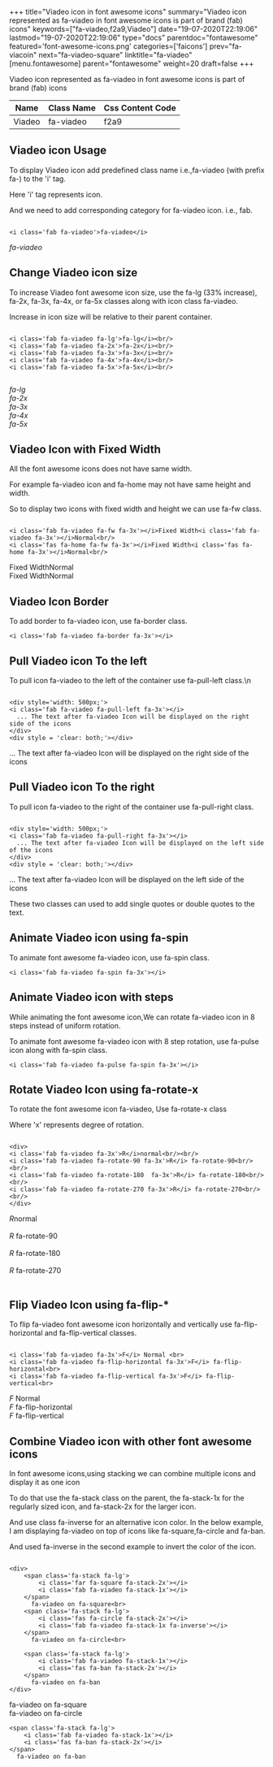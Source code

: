 +++
title="Viadeo icon in font awesome icons"
summary="Viadeo icon represented as fa-viadeo in font awesome icons is part of brand (fab) icons"
keywords=["fa-viadeo,f2a9,Viadeo"]
date="19-07-2020T22:19:06"
lastmod="19-07-2020T22:19:06"
type="docs"
parentdoc="fontawesome"
featured='font-awesome-icons.png'
categories=['faicons']
prev="fa-viacoin"
next="fa-viadeo-square"
linktitle="fa-viadeo"
[menu.fontawesome]
parent="fontawesome"
weight=20
draft=false
+++


Viadeo icon represented as fa-viadeo in font awesome icons is part of brand (fab) icons

<div class='table-responsive'><table class='table'><thead><tr><th>Name</th><th>Class Name</th><th>Css Content Code</th></tr></thead><tbody><tr><td>Viadeo</td><td>fa-viadeo</td><td>f2a9</td></tr></tbody></table></div>



## Viadeo icon Usage

To display Viadeo icon add predefined class name i.e.,fa-viadeo (with prefix fa-) to the 'i' tag.

Here 'i' tag represents icon.

And we need to add corresponding category for fa-viadeo icon. i.e., fab.


```

<i class='fab fa-viadeo'>fa-viadeo</i>
```

<i class='fab fa-viadeo'>fa-viadeo</i>




## Change Viadeo icon size
To increase Viadeo font awesome icon size, use the fa-lg (33% increase), fa-2x, fa-3x, fa-4x, or fa-5x classes along with icon class fa-viadeo.

Increase in icon size will be relative to their parent container. 

```

<i class='fab fa-viadeo fa-lg'>fa-lg</i><br/>
<i class='fab fa-viadeo fa-2x'>fa-2x</i><br/>
<i class='fab fa-viadeo fa-3x'>fa-3x</i><br/>
<i class='fab fa-viadeo fa-4x'>fa-4x</i><br/>
<i class='fab fa-viadeo fa-5x'>fa-5x</i><br/>
            
```

<i class='fab fa-viadeo fa-lg'>fa-lg</i><br/>
<i class='fab fa-viadeo fa-2x'>fa-2x</i><br/>
<i class='fab fa-viadeo fa-3x'>fa-3x</i><br/>
<i class='fab fa-viadeo fa-4x'>fa-4x</i><br/>
<i class='fab fa-viadeo fa-5x'>fa-5x</i><br/>
            



## Viadeo Icon with Fixed Width 

All the font awesome icons does not have same width.

For example fa-viadeo icon and fa-home may not have same height and width.

So to display two icons with fixed width and height we can use fa-fw class.


```

<i class='fab fa-viadeo fa-fw fa-3x'></i>Fixed Width<i class='fab fa-viadeo fa-3x'></i>Normal<br/>
<i class='fas fa-home fa-fw fa-3x'></i>Fixed Width<i class='fas fa-home fa-3x'></i>Normal<br/>
```

<i class='fab fa-viadeo fa-fw fa-3x'></i>Fixed Width<i class='fab fa-viadeo fa-3x'></i>Normal<br/>
<i class='fas fa-home fa-fw fa-3x'></i>Fixed Width<i class='fas fa-home fa-3x'></i>Normal<br/>



## Viadeo Icon Border 

To add border to fa-viadeo icon, use fa-border class.


```
<i class='fab fa-viadeo fa-border fa-3x'></i>

```
<i class='fab fa-viadeo fa-border fa-3x'></i>





## Pull Viadeo icon To the left

To pull icon fa-viadeo to the left of the container use fa-pull-left class.\n

```

<div style='width: 500px;'>
<i class='fab fa-viadeo fa-pull-left fa-3x'></i>
  ... The text after fa-viadeo Icon will be displayed on the right side of the icons
</div>
<div style = 'clear: both;'></div>
```

<div style='width: 500px;'>
<i class='fab fa-viadeo fa-pull-left fa-3x'></i>
  ... The text after fa-viadeo Icon will be displayed on the right side of the icons
</div>
<div style = 'clear: both;'></div>




## Pull Viadeo icon To the right
To pull icon fa-viadeo to the right of the container use fa-pull-right class.

```

<div style='width: 500px;'>
<i class='fab fa-viadeo fa-pull-right fa-3x'></i>
  ... The text after fa-viadeo Icon will be displayed on the left side of the icons
</div>
<div style = 'clear: both;'></div>
```

<div style='width: 500px;'>
<i class='fab fa-viadeo fa-pull-right fa-3x'></i>
  ... The text after fa-viadeo Icon will be displayed on the left side of the icons
</div>
<div style = 'clear: both;'></div>

These two classes can used to add single quotes or double quotes to the text.


## Animate Viadeo icon using fa-spin
To animate font awesome fa-viadeo icon, use fa-spin class.

```
<i class='fab fa-viadeo fa-spin fa-3x'></i>
```
<i class='fab fa-viadeo fa-spin fa-3x'></i>




## Animate Viadeo icon with steps
While animating the font awesome icon,We can rotate fa-viadeo icon in 8 steps instead of uniform rotation.

To animate font awesome fa-viadeo icon with 8 step rotation, use fa-pulse icon along with fa-spin class.


```
<i class='fab fa-viadeo fa-pulse fa-spin fa-3x'></i>

```
<i class='fab fa-viadeo fa-pulse fa-spin fa-3x'></i>





## Rotate Viadeo Icon using fa-rotate-x
To rotate the font awesome icon fa-viadeo, Use fa-rotate-x class

Where 'x' represents degree of rotation.


```

<div>
<i class='fab fa-viadeo fa-3x'>R</i>normal<br/><br/>
<i class='fab fa-viadeo fa-rotate-90 fa-3x'>R</i> fa-rotate-90<br/><br/> 
<i class='fab fa-viadeo fa-rotate-180  fa-3x'>R</i> fa-rotate-180<br/><br/> 
<i class='fab fa-viadeo fa-rotate-270 fa-3x'>R</i> fa-rotate-270<br/><br/>
</div>
```

<div>
<i class='fab fa-viadeo fa-3x'>R</i>normal<br/><br/>
<i class='fab fa-viadeo fa-rotate-90 fa-3x'>R</i> fa-rotate-90<br/><br/> 
<i class='fab fa-viadeo fa-rotate-180  fa-3x'>R</i> fa-rotate-180<br/><br/> 
<i class='fab fa-viadeo fa-rotate-270 fa-3x'>R</i> fa-rotate-270<br/><br/>
</div>




## Flip Viadeo Icon using fa-flip-*
To flip fa-viadeo font awesome icon horizontally and vertically use fa-flip-horizontal and fa-flip-vertical classes. 

```

<i class='fab fa-viadeo fa-3x'>F</i> Normal <br>
<i class='fab fa-viadeo fa-flip-horizontal fa-3x'>F</i> fa-flip-horizontal<br>
<i class='fab fa-viadeo fa-flip-vertical fa-3x'>F</i> fa-flip-vertical<br>
```

<i class='fab fa-viadeo fa-3x'>F</i> Normal <br>
<i class='fab fa-viadeo fa-flip-horizontal fa-3x'>F</i> fa-flip-horizontal<br>
<i class='fab fa-viadeo fa-flip-vertical fa-3x'>F</i> fa-flip-vertical<br>




## Combine Viadeo icon with other font awesome icons
In font awesome icons,using stacking we can combine multiple icons and display it as one icon 

To do that use the fa-stack class on the parent, the fa-stack-1x for the regularly sized icon, and fa-stack-2x for the larger icon.

And use class fa-inverse for an alternative icon color. 
In the below example, I am displaying fa-viadeo on top of icons like fa-square,fa-circle and fa-ban.

And used fa-inverse in the second example to invert the color of the icon.

```

<div>
    <span class='fa-stack fa-lg'>
        <i class='far fa-square fa-stack-2x'></i>
        <i class='fab fa-viadeo fa-stack-1x'></i>
    </span>
      fa-viadeo on fa-square<br>
    <span class='fa-stack fa-lg'>
        <i class='fas fa-circle fa-stack-2x'></i>
        <i class='fab fa-viadeo fa-stack-1x fa-inverse'></i>
    </span>
      fa-viadeo on fa-circle<br>

    <span class='fa-stack fa-lg'>
        <i class='fab fa-viadeo fa-stack-1x'></i>
        <i class='fas fa-ban fa-stack-2x'></i>
    </span>
      fa-viadeo on fa-ban
</div>
```

<div>
    <span class='fa-stack fa-lg'>
        <i class='far fa-square fa-stack-2x'></i>
        <i class='fab fa-viadeo fa-stack-1x'></i>
    </span>
      fa-viadeo on fa-square<br>
    <span class='fa-stack fa-lg'>
        <i class='fas fa-circle fa-stack-2x'></i>
        <i class='fab fa-viadeo fa-stack-1x fa-inverse'></i>
    </span>
      fa-viadeo on fa-circle<br>

    <span class='fa-stack fa-lg'>
        <i class='fab fa-viadeo fa-stack-1x'></i>
        <i class='fas fa-ban fa-stack-2x'></i>
    </span>
      fa-viadeo on fa-ban
</div>






